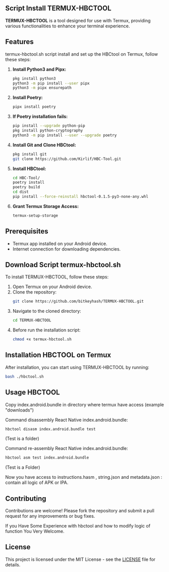 
## Script Install TERMUX-HBCTOOL

**TERMUX-HBCTOOL** is a tool designed for use with Termux, providing various functionalities to enhance your terminal experience.

## Features

termux-hbctool.sh script install and set up the HBCtool on Termux, follow these steps:

1. **Install Python3 and Pipx:**
   ```bash
   pkg install python3
   python3 -m pip install --user pipx
   python3 -m pipx ensurepath
   ```

2. **Install Poetry:**
   ```bash
   pipx install poetry
   ```

3. **If Poetry installation fails:**
   ```bash
   pip install --upgrade python-pip
   pkg install python-cryptography
   python3 -m pip install --user --upgrade poetry
   ```

4. **Install Git and Clone HBCtool:**
   ```bash
   pkg install git
   git clone https://github.com/Kirlif/HBC-Tool.git
   ```

5. **Install HBCtool:**
   ```bash
   cd HBC-Tool/
   poetry install
   poetry build
   cd dist
   pip install --force-reinstall hbctool-0.1.5-py3-none-any.whl
   ```

6. **Grant Termux Storage Access:**
   ```bash
   termux-setup-storage
   ```
## Prerequisites

- Termux app installed on your Android device.
- Internet connection for downloading dependencies.

## Download Script termux-hbctool.sh

To install TERMUX-HBCTOOL, follow these steps:

1. Open Termux on your Android device.
2. Clone the repository:
   ```bash
   git clone https://github.com/bitkeyhash/TERMUX-HBCTOOL.git
   ```
3. Navigate to the cloned directory:
   ```bash
   cd TERMUX-HBCTOOL
   ```
4. Before run the installation script:
   ```bash
   chmod +x termux-hbctool.sh
   ```

## Installation HBCTOOL on Termux

After installation, you can start using TERMUX-HBCTOOL by running:
```bash
bash ./hbctool.sh
```
## Usage HBCTOOL 

Copy index.android.bundle in directory where termux have access (example "downloads")

Command disassembly React Native index.android.bundle:
```bash
hbctool disasm index.android.bundle test
```
(Test is a folder)

Command re-assembly React Native index.android.bundle:
```bash
hbctool asm test index.android.bundle
```
(Test is a Folder)

Now you have access to instructions.hasm , string.json and metadata.json : contain all logic of APK or IPA.


## Contributing

Contributions are welcome! Please fork the repository and submit a pull request for any improvements or bug fixes.

If you Have Some Experience with  hbctool and how to modify logic of function You Very Welcome.

## License

This project is licensed under the MIT License - see the [LICENSE](LICENSE) file for details.

```
